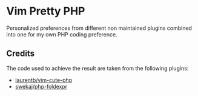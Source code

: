 # Vim Pretty PHP

Personalized preferences from different non maintained plugins combined into one for my own PHP coding preference.

## Credits

The code used to achieve the result are taken from the following plugins:

- [laurentb/vim-cute-php](https://github.com/laurentb/vim-cute-php)
- [swekaj/php-foldexpr](https://github.com/swekaj/php-foldexpr.vim)
